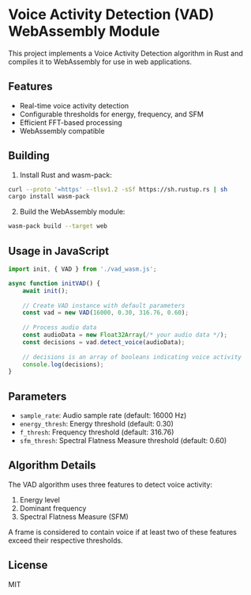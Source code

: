 # Voice Activity Detection (VAD) WebAssembly Module

This project implements a Voice Activity Detection algorithm in Rust and compiles it to WebAssembly for use in web applications.

## Features

- Real-time voice activity detection
- Configurable thresholds for energy, frequency, and SFM
- Efficient FFT-based processing
- WebAssembly compatible

## Building

1. Install Rust and wasm-pack:
```bash
curl --proto '=https' --tlsv1.2 -sSf https://sh.rustup.rs | sh
cargo install wasm-pack
```

2. Build the WebAssembly module:
```bash
wasm-pack build --target web
```

## Usage in JavaScript

```javascript
import init, { VAD } from './vad_wasm.js';

async function initVAD() {
    await init();
    
    // Create VAD instance with default parameters
    const vad = new VAD(16000, 0.30, 316.76, 0.60);
    
    // Process audio data
    const audioData = new Float32Array(/* your audio data */);
    const decisions = vad.detect_voice(audioData);
    
    // decisions is an array of booleans indicating voice activity
    console.log(decisions);
}
```

## Parameters

- `sample_rate`: Audio sample rate (default: 16000 Hz)
- `energy_thresh`: Energy threshold (default: 0.30)
- `f_thresh`: Frequency threshold (default: 316.76)
- `sfm_thresh`: Spectral Flatness Measure threshold (default: 0.60)

## Algorithm Details

The VAD algorithm uses three features to detect voice activity:
1. Energy level
2. Dominant frequency
3. Spectral Flatness Measure (SFM)

A frame is considered to contain voice if at least two of these features exceed their respective thresholds.

## License

MIT 